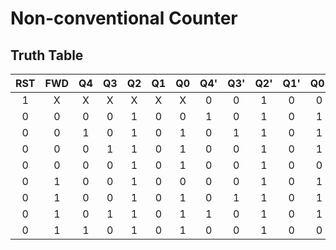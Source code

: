 # Non-conventional Counter

## Truth Table
 RST | FWD | Q4  | Q3  | Q2  | Q1  | Q0  | Q4' | Q3' | Q2' | Q1' | Q0' |
:---:|:---:|:---:|:---:|:---:|:---:|:---:|:---:|:---:|:---:|:---:|:---:|
  1  |  X  |  X  |  X  |  X  |  X  |  X  |  0  |  0  |  1  |  0  |  0  |
  0  |  0  |  0  |  0  |  1  |  0  |  0  |  1  |  0  |  1  |  0  |  1  |
  0  |  0  |  1  |  0  |  1  |  0  |  1  |  0  |  1  |  1  |  0  |  1  |
  0  |  0  |  0  |  1  |  1  |  0  |  1  |  0  |  0  |  1  |  0  |  1  |
  0  |  0  |  0  |  0  |  1  |  0  |  1  |  0  |  0  |  1  |  0  |  0  |
  0  |  1  |  0  |  0  |  1  |  0  |  0  |  0  |  0  |  1  |  0  |  1  |
  0  |  1  |  0  |  0  |  1  |  0  |  1  |  0  |  1  |  1  |  0  |  1  |
  0  |  1  |  0  |  1  |  1  |  0  |  1  |  1  |  0  |  1  |  0  |  1  |
  0  |  1  |  1  |  0  |  1  |  0  |  1  |  0  |  0  |  1  |  0  |  0  |
